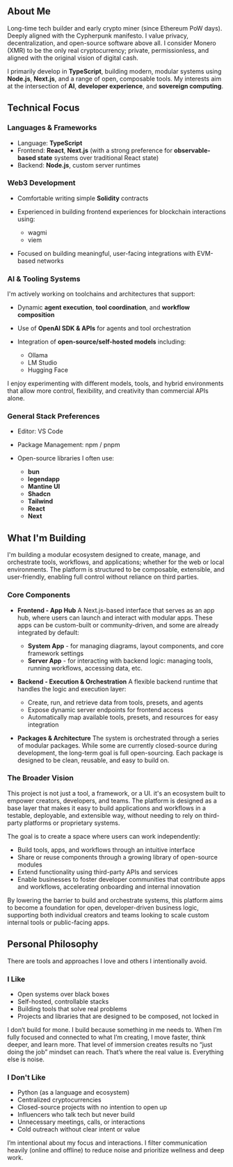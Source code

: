 ## About Me

Long-time tech builder and early crypto miner (since Ethereum PoW days). Deeply aligned with the Cypherpunk manifesto. I value privacy, decentralization, and open-source software above all. I consider Monero (XMR) to be the only real cryptocurrency; private, permissionless, and aligned with the original vision of digital cash.

I primarily develop in **TypeScript**, building modern, modular systems using **Node.js**, **Next.js**, and a range of open, composable tools. My interests aim at the intersection of **AI**, **developer experience**, and **sovereign computing**.

## Technical Focus

### Languages & Frameworks

* Language: **TypeScript**
* Frontend: **React**, **Next.js** (with a strong preference for **observable-based state** systems over traditional React state)
* Backend: **Node.js**, custom server runtimes

### Web3 Development

* Comfortable writing simple **Solidity** contracts
* Experienced in building frontend experiences for blockchain interactions using:

  * wagmi
  * viem
* Focused on building meaningful, user-facing integrations with EVM-based networks

### AI & Tooling Systems

I'm actively working on toolchains and architectures that support:

* Dynamic **agent execution**, **tool coordination**, and **workflow composition**
* Use of **OpenAI SDK & APIs** for agents and tool orchestration
* Integration of **open-source/self-hosted models** including:

  * Ollama
  * LM Studio
  * Hugging Face

I enjoy experimenting with different models, tools, and hybrid environments that allow more control, flexibility, and creativity than commercial APIs alone.

### General Stack Preferences

* Editor: VS Code
* Package Management: npm / pnpm
* Open-source libraries I often use:

  * **bun**
  * **legendapp**
  * **Mantine UI**
  * **Shadcn**
  * **Tailwind**
  * **React**
  * **Next**

## What I'm Building

I'm building a modular ecosystem designed to create, manage, and orchestrate tools, workflows, and applications; whether for the web or local environments. The platform is structured to be composable, extensible, and user-friendly, enabling full control without reliance on third parties.

### Core Components

* **Frontend - App Hub**
  A Next.js-based interface that serves as an app hub, where users can launch and interact with modular apps. These apps can be custom-built or community-driven, and some are already integrated by default:

  * **System App** - for managing diagrams, layout components, and core framework settings
  * **Server App** - for interacting with backend logic: managing tools, running workflows, accessing data, etc.

* **Backend - Execution & Orchestration**
  A flexible backend runtime that handles the logic and execution layer:

  * Create, run, and retrieve data from tools, presets, and agents
  * Expose dynamic server endpoints for frontend access
  * Automatically map available tools, presets, and resources for easy integration

* **Packages & Architecture**
  The system is orchestrated through a series of modular packages. While some are currently closed-source during development, the long-term goal is full open-sourcing. Each package is designed to be clean, reusable, and easy to build on.

### The Broader Vision

This project is not just a tool, a framework, or a UI. it's an ecosystem built to empower creators, developers, and teams. The platform is designed as a base layer that makes it easy to build applications and workflows in a testable, deployable, and extensible way, without needing to rely on third-party platforms or proprietary systems.

The goal is to create a space where users can work independently:

* Build tools, apps, and workflows through an intuitive interface
* Share or reuse components through a growing library of open-source modules
* Extend functionality using third-party APIs and services
* Enable businesses to foster developer communities that contribute apps and workflows, accelerating onboarding and internal innovation

By lowering the barrier to build and orchestrate systems, this platform aims to become a foundation for open, developer-driven business logic, supporting both individual creators and teams looking to scale custom internal tools or public-facing apps.

## Personal Philosophy

There are tools and approaches I love and others I intentionally avoid.

### I Like

* Open systems over black boxes
* Self-hosted, controllable stacks
* Building tools that solve real problems
* Projects and libraries that are designed to be composed, not locked in

I don’t build for mone. I build because something in me needs to. When I’m fully focused and connected to what I’m creating, I move faster, think deeper, and learn more. That level of immersion creates results no “just doing the job” mindset can reach. That’s where the real value is. Everything else is noise.

### I Don't Like

* Python (as a language and ecosystem)
* Centralized cryptocurrencies
* Closed-source projects with no intention to open up
* Influencers who talk tech but never build
* Unnecessary meetings, calls, or interactions
* Cold outreach without clear intent or value

I’m intentional about my focus and interactions. I filter communication heavily (online and offline) to reduce noise and prioritize wellness and deep work.
